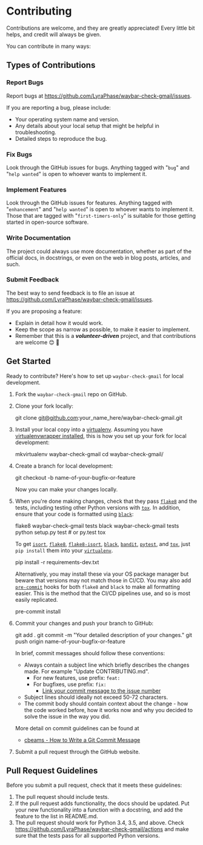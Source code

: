 <!-- markdownlint-configure-file
{
  "line-length": true,
  "required-headings": {
    "headings": [
      "# Contributing",
      "## Types of Contributions",
      "### Report Bugs",
      "*",
      "### Fix Bugs",
      "*",
      "### Implement Features",
      "*",
      "### Write Documentation",
      "*",
      "### Submit Feedback",
      "*",
      "## Get Started",
      "*",
      "## Pull Request Guidelines",
      "*"
    ]
  }
}
-->

# Contributing

Contributions are welcome, and they are greatly appreciated! Every
little bit helps, and credit will always be given.

You can contribute in many ways:

## Types of Contributions

### Report Bugs

Report bugs at <https://github.com/LyraPhase/waybar-check-gmail/issues>.

If you are reporting a bug, please include:

* Your operating system name and version.
* Any details about your local setup that might be helpful in troubleshooting.
* Detailed steps to reproduce the bug.

### Fix Bugs

Look through the GitHub issues for bugs. Anything tagged with "`bug`"
and "`help wanted`" is open to whoever wants to implement it.

### Implement Features

Look through the GitHub issues for features. Anything tagged with "`enhancement`"
and "`help wanted`" is open to whoever wants to implement it. Those that are
tagged with "`first-timers-only`" is suitable for those getting started in
open-source software.

### Write Documentation

The project could always use more documentation, whether as part of the
official docs, in docstrings, or even on the web in blog posts,
articles, and such.

### Submit Feedback

The best way to send feedback is to file an issue at <https://github.com/LyraPhase/waybar-check-gmail/issues>.

If you are proposing a feature:

* Explain in detail how it would work.
* Keep the scope as narrow as possible, to make it easier to implement.
* Remember that this is a **_volunteer-driven_** project, and that contributions
  are welcome 😊 🙏

## Get Started

Ready to contribute? Here's how to set up `waybar-check-gmail` for local development.

1. Fork the `waybar-check-gmail` repo on GitHub.
2. Clone your fork locally:

    git clone git@github.com:your_name_here/waybar-check-gmail.git

3. Install your local copy into a [virtualenv][1].
   Assuming you have [virtualenvwrapper installed][2],
   this is how you set up your fork for local development:

      mkvirtualenv waybar-check-gmail
      cd waybar-check-gmail/
   &nbsp;<!-- TODO: Implement/document python-poetry -->
   <!-- TODO: python setup.py develop vs. poetry command -->

4. Create a branch for local development:

      git checkout -b name-of-your-bugfix-or-feature

   Now you can make your changes locally.

5. When you're done making changes, check that they pass [`flake8`][3] and the
   tests, including testing other Python versions with [`tox`][4].
   In addition, ensure that your code is formatted using [`black`][5]:

    flake8 waybar-check-gmail tests
    black waybar-check-gmail tests
    python setup.py test # or py.test
    tox

   To get [`isort`][6], [`flake8`][3], [`flake8-isort`][7], [`black`][5],
   [`bandit`][9], [`pytest`][10], and [`tox`][4],
   just `pip install` them into your [`virtualenv`][1].

      pip install -r requirements-dev.txt

   Alternatively, you may install these via your OS package manager but beware
   that versions may not match those in CI/CD.
   You may also add [`pre-commit`][8] hooks for both `flake8` and `black` to make
   all formatting easier.  This is the method that the CI/CD pipelines use, and
   so is most easily replicated.

      pre-commit install

6. Commit your changes and push your branch to GitHub:

    git add .
    git commit -m "Your detailed description of your changes."
    git push origin name-of-your-bugfix-or-feature

   In brief, commit messages should follow these conventions:

   * Always contain a subject line which briefly describes the changes made.
   For example "Update CONTRIBUTING.md".
     * For new features, use prefix: `feat:`
     * For bugfixes, use prefix: `fix:`
       * [Link your commit message to the issue number][github-link-issues]
   * Subject lines should ideally not exceed 50-72 characters.
   * The commit body should contain context about the change - how the code
     worked before, how it works now and
     why you decided to solve the issue in the way you did.

   More detail on commit guidelines can be found at
   * [cbeams - How to Write a Git Commit Message][cbeams-git-commit]

7. Submit a pull request through the GitHub website.

## Pull Request Guidelines

Before you submit a pull request, check that it meets these guidelines:

1. The pull request should include tests.
2. If the pull request adds functionality, the docs should be updated. Put
   your new functionality into a function with a docstring, and add the
   feature to the list in README.md.
3. The pull request should work for Python 3.4, 3.5, and above. Check
   <https://github.com/LyraPhase/waybar-check-gmail/actions>
   and make sure that the tests pass for all supported Python versions.

[1]: https://virtualenv.pypa.io/en/latest/
[2]: https://virtualenvwrapper.readthedocs.io/en/latest/install.html
[3]: https://github.com/PyCQA/flake8
[4]: https://tox.wiki/en/4.7.0/
[5]: https://black.readthedocs.io/en/stable/
[6]: https://pycqa.github.io/isort/
[7]: https://github.com/gforcada/flake8-isort
[8]: https://pre-commit.com/
[9]: https://bandit.readthedocs.io/en/latest/
[10]: https://tox.wiki/en/3.27.0/example/pytest.html

<!-- TODO: Implement/document python-poetry -->
<!-- [11]: https://hackersandslackers.com/python-poetry-package-manager/ -->

[cbeams-git-commit]: https://chris.beams.io/posts/git-commit
[github-link-issues]: https://docs.github.com/en/issues/tracking-your-work-with-issues/linking-a-pull-request-to-an-issue#linking-a-pull-request-to-an-issue-using-a-keyword

